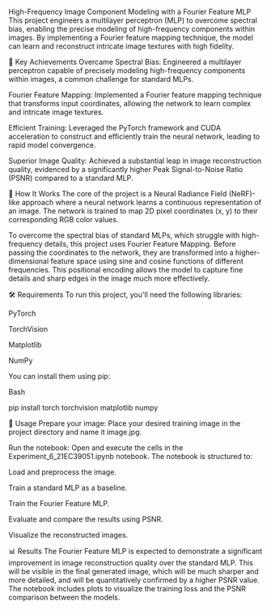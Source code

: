 High-Frequency Image Component Modeling with a Fourier Feature MLP
This project engineers a multilayer perceptron (MLP) to overcome spectral bias, enabling the precise modeling of high-frequency components within images. By implementing a Fourier feature mapping technique, the model can learn and reconstruct intricate image textures with high fidelity.

🌟 Key Achievements
Overcame Spectral Bias: Engineered a multilayer perceptron capable of precisely modeling high-frequency components within images, a common challenge for standard MLPs.

Fourier Feature Mapping: Implemented a Fourier feature mapping technique that transforms input coordinates, allowing the network to learn complex and intricate image textures.

Efficient Training: Leveraged the PyTorch framework and CUDA acceleration to construct and efficiently train the neural network, leading to rapid model convergence.

Superior Image Quality: Achieved a substantial leap in image reconstruction quality, evidenced by a significantly higher Peak Signal-to-Noise Ratio (PSNR) compared to a standard MLP.

🔧 How It Works
The core of the project is a Neural Radiance Field (NeRF)-like approach where a neural network learns a continuous representation of an image. The network is trained to map 2D pixel coordinates (x, y) to their corresponding RGB color values.

To overcome the spectral bias of standard MLPs, which struggle with high-frequency details, this project uses Fourier Feature Mapping. Before passing the coordinates to the network, they are transformed into a higher-dimensional feature space using sine and cosine functions of different frequencies. This positional encoding allows the model to capture fine details and sharp edges in the image much more effectively.

🛠️ Requirements
To run this project, you'll need the following libraries:

PyTorch

TorchVision

Matplotlib

NumPy

You can install them using pip:

Bash

pip install torch torchvision matplotlib numpy

🚀 Usage
Prepare your image: Place your desired training image in the project directory and name it image.jpg.

Run the notebook: Open and execute the cells in the Experiment_6_21EC39051.ipynb notebook. The notebook is structured to:

Load and preprocess the image.

Train a standard MLP as a baseline.

Train the Fourier Feature MLP.

Evaluate and compare the results using PSNR.

Visualize the reconstructed images.

📊 Results
The Fourier Feature MLP is expected to demonstrate a significant improvement in image reconstruction quality over the standard MLP. This will be visible in the final generated image, which will be much sharper and more detailed, and will be quantitatively confirmed by a higher PSNR value. The notebook includes plots to visualize the training loss and the PSNR comparison between the models.







